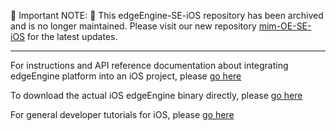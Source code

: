 🚨 Important NOTE: 🚨
This edgeEngine-SE-iOS repository has been archived and is no longer maintained.
Please visit our new repository [mim-OE-SE-iOS](https://github.com/mim-OE/mim-OE-SE-IOS) for the latest updates.

-----

For instructions and API reference documentation about integrating edgeEngine platform into an iOS project, please [go here](https://mimikgit.github.io/cocoapod-EdgeCore/documentation/edgecore)

To download the actual iOS edgeEngine binary directly, please [go here](https://github.com/mim-OE/mim-OE-SE-IOS)

For general developer tutorials for iOS, please [go here](https://devdocs.mimik.com/tutorials/11-index)
